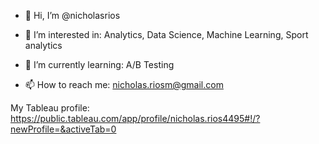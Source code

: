 - 👋 Hi, I’m @nicholasrios
- 👀 I’m interested in: Analytics, Data Science, Machine Learning, Sport analytics
- 🌱 I’m currently learning: A/B Testing

- 📫 How to reach me: nicholas.riosm@gmail.com

My Tableau profile: https://public.tableau.com/app/profile/nicholas.rios4495#!/?newProfile=&activeTab=0

